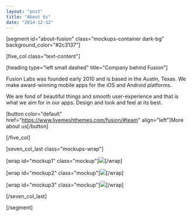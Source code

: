 ```yaml
---
layout: "post"
title: "About Us"
date: "2014-12-12"
---
```


[segment id="about-fusion" class="mockups-container dark-bg" background_color="#2c3137"]

[five_col class="text-content"]

[heading type="left small dashed" title="Company behind Fusion"]

Fusion Labs was founded early 2010 and is based in the Austin, Texas. We make award-winning mobile apps for the iOS and Android platforms.

We are fond of beautiful things and smooth user-experience and that is what we aim for in our apps. Design and look and feel at its best.

[button color="default" href="https://www.livemeshthemes.com/fusion/#team" align="left"]More about us[/button]

[/five_col]

[seven_col_last class="mockups-wrap"]

[wrap id="mockup1" class="mockup"]![](/assets/images/2014-12-12-about-us-slant-mockup-1.png)[/wrap]

[wrap id="mockup2" class="mockup"]![](/assets/images/2014-12-12-about-us-slant-mockup-2.png)[/wrap]

[wrap id="mockup3" class="mockup"]![](/assets/images/2014-12-12-about-us-slant-mockup-3.png)[/wrap]

[/seven_col_last]

[/segment]